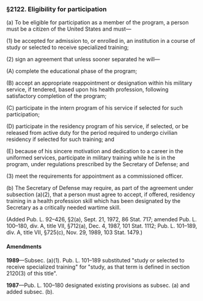 ### §2122. Eligibility for participation ###

(a) To be eligible for participation as a member of the program, a person must be a citizen of the United States and must—

(1) be accepted for admission to, or enrolled in, an institution in a course of study or selected to receive specialized training;

(2) sign an agreement that unless sooner separated he will—

(A) complete the educational phase of the program;

(B) accept an appropriate reappointment or designation within his military service, if tendered, based upon his health profession, following satisfactory completion of the program;

(C) participate in the intern program of his service if selected for such participation;

(D) participate in the residency program of his service, if selected, or be released from active duty for the period required to undergo civilian residency if selected for such training; and

(E) because of his sincere motivation and dedication to a career in the uniformed services, participate in military training while he is in the program, under regulations prescribed by the Secretary of Defense; and

(3) meet the requirements for appointment as a commissioned officer.

(b) The Secretary of Defense may require, as part of the agreement under subsection (a)(2), that a person must agree to accept, if offered, residency training in a health profession skill which has been designated by the Secretary as a critically needed wartime skill.

(Added Pub. L. 92–426, §2(a), Sept. 21, 1972, 86 Stat. 717; amended Pub. L. 100–180, div. A, title VII, §712(a), Dec. 4, 1987, 101 Stat. 1112; Pub. L. 101–189, div. A, title VII, §725(c), Nov. 29, 1989, 103 Stat. 1479.)

#### Amendments ####

**1989**—Subsec. (a)(1). Pub. L. 101–189 substituted "study or selected to receive specialized training" for "study, as that term is defined in section 2120(3) of this title".

**1987**—Pub. L. 100–180 designated existing provisions as subsec. (a) and added subsec. (b).
